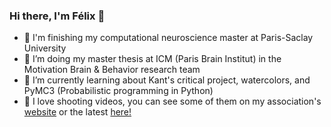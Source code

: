 ### Hi there, I'm Félix 👋


- 🧠 I'm finishing my computational neuroscience master at Paris-Saclay University
- 🔭 I’m doing my master thesis at ICM (Paris Brain Institut) in the Motivation Brain & Behavior research team 
- 🌱 I’m currently learning about Kant's critical project, watercolors, and PyMC3 (Probabilistic programming in Python)
- 🎥 I love shooting videos, you can see some of them on my association's [website](https://hyris.tv/) or the latest [here!](https://www.youtube.com/watch?v=_mpLBkI9SDM)

